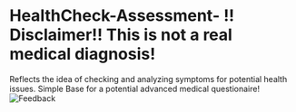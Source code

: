 # HealthCheck-Assessment- !! Disclaimer!! This is not a real medical diagnosis!
Reflects the idea of checking and analyzing symptoms for potential health issues.
Simple Base for a potential advanced medical questionaire!
![Feedback](https://github.com/dexzzy/HealthCheck-Assessment-/assets/148374373/e6927036-02eb-479a-a49d-d6a38cdb5aac)
